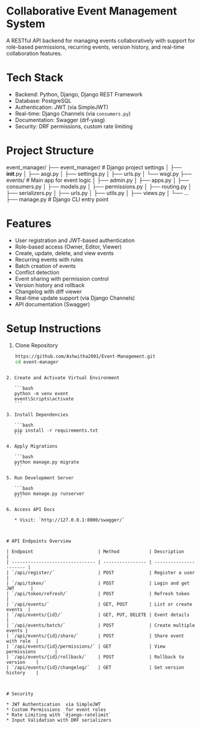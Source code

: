 # Collaborative Event Management System

A RESTful API backend for managing events collaboratively with support for role-based permissions, recurring events, version history, and real-time collaboration features.

# Tech Stack

- Backend: Python, Django, Django REST Framework
- Database: PostgreSQL
- Authentication: JWT (via SimpleJWT)
- Real-time: Django Channels (via `consumers.py`)
- Documentation: Swagger (drf-yasg)
- Security: DRF permissions, custom rate limiting

# Project Structure

event_manager/
├── event_manager/         # Django project settings
│   ├── **init**.py
│   ├── asgi.py
│   ├── settings.py
│   ├── urls.py
│   └── wsgi.py
├── events/                # Main app for event logic
│   ├── admin.py
│   ├── apps.py
│   ├── consumers.py
│   ├── models.py
│   ├── permissions.py
│   ├── routing.py
│   ├── serializers.py
│   ├── urls.py
│   ├── utils.py
│   ├── views.py
│   └── ...
├── manage.py              # Django CLI entry point


# Features

- User registration and JWT-based authentication
- Role-based access (Owner, Editor, Viewer)
- Create, update, delete, and view events
- Recurring events with rules
- Batch creation of events
- Conflict detection
- Event sharing with permission control
- Version history and rollback
- Changelog with diff viewer
- Real-time update support (via Django Channels)
- API documentation (Swagger)


#  Setup Instructions

1. Clone Repository
   ```bash
   https://github.com/Ashwitha2001/Event-Management.git
   cd event-manager
````

2. Create and Activate Virtual Environment

   ```bash
   python -m venv event
   event\Scripts\activate 
   ```

3. Install Dependencies

   ```bash
   pip install -r requirements.txt
   ```

4. Apply Migrations

   ```bash
   python manage.py migrate
   ```

5. Run Development Server

   ```bash
   python manage.py runserver
   ```

6. Access API Docs

   * Visit: `http://127.0.0.1:8000/swagger/`



# API Endpoints Overview

| Endpoint                        | Method           | Description            |
| ------------------------------- | ---------------- | ---------------------- |
| `/api/register/`                | POST             | Register a user        |
| `/api/token/`                   | POST             | Login and get JWT      |
| `/api/token/refresh/`           | POST             | Refresh token          |
| `/api/events/`                  | GET, POST        | List or create events  |
| `/api/events/{id}/`             | GET, PUT, DELETE | Event details          |
| `/api/events/batch/`            | POST             | Create multiple events |
| `/api/events/{id}/share/`       | POST             | Share event with role  |
| `/api/events/{id}/permissions/` | GET              | View permissions       |
| `/api/events/{id}/rollback/`    | POST             | Rollback to version    |
| `/api/events/{id}/changelog/`   | GET              | Get version history    |



# Security

* JWT Authentication  via SimpleJWT
* Custom Permissions  for event roles
* Rate Limiting with `django-ratelimit`
* Input Validation with DRF serializers

